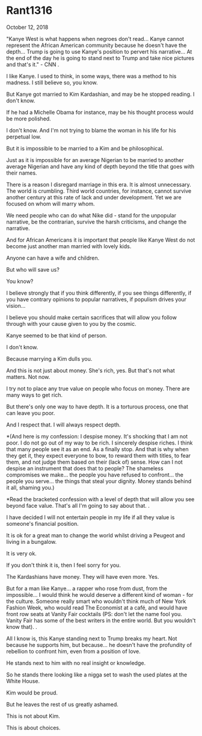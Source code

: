 # Rant1316


October 12, 2018

"Kanye West is what happens when negroes don't read... Kanye cannot represent the African American community because he doesn't have the depth... Trump is going to use Kanye's position to pervert his narrative... At the end of the day he is going to stand next to Trump and take nice pictures and that's it." - CNN
.

I like Kanye. I used to think, in some ways, there was a method to his madness. I still believe so, you know.

But Kanye got married to Kim Kardashian, and may be he stopped reading. I don't know.

If he had a Michelle Obama for instance, may be his thought process would be more polished.

I don't know. And I'm not trying to blame the woman in his life for his perpetual low.

But it is impossible to be married to a Kim and be philosophical.

Just as it is impossible for an average Nigerian to be married to another average Nigerian and have any kind of depth beyond the title that goes with their names.

There is a reason I disregard marriage in this era. It is almost unnecessary. The world is crumbling. Third world countries, for instance, cannot survive another century at this rate of lack and under development. Yet we are focused on whom will marry whom.

We need people who can do what Nike did - stand for the unpopular narrative, be the contrarian, survive the harsh criticisms, and change the narrative.

And for African Americans it is important that people like Kanye West do not become just another man married with lovely kids.

Anyone can have a wife and children.

But who will save us?

You know?

I believe strongly that if you think differently, if you see things differently, if you have contrary opinions to popular narratives, if populism drives your vision...

I believe you should make certain sacrifices that will allow you follow through with your cause given to you by the cosmic.

Kanye seemed to be that kind of person.

I don't know.

Because marrying a Kim dulls you.

And this is not just about money. She's rich, yes. But that's not what matters. Not now.

I try not to place any true value on people who focus on money. There are many ways to get rich.

But there's only one way to have depth. It is a torturous process, one that can leave you poor.

And I respect that. I will always respect depth.

*(And here is my confession: I despise money. It's shocking that I am not poor. I do not go out of my way to be rich. I sincerely despise riches. I think that many people see it as an end. As a finally stop. And that is why when they get it, they expect everyone to bow, to reward them with titles, to fear them, and not judge them based on their (lack of) sense. How can I not despise an instrument that does that to people? The shameless compromises we make... the people you have refused to confront... the people you serve... the things that steal your dignity. Money stands behind it all, shaming you.)

*Read the bracketed confession with a level of depth that will allow you see beyond face value. That's all I'm going to say about that.
.

I have decided I will not entertain people in my life if all they value is someone's financial position.

It is ok for a great man to change the world whilst driving a Peugeot and living in a bungalow. 

It is very ok.

If you don't think it is, then I feel sorry for you.

The Kardashians have money. They will have even more. Yes.

But for a man like Kanye... a rapper who rose from dust, from the impossible... I would think he would deserve a different kind of woman - for the culture. Someone really smart who wouldn't think much of New York Fashion Week, who would read The Economist at a café, and would have front row seats at Vanity Fair cocktails (PS: don't let the name fool you. Vanity Fair has some of the best writers in the entire world. But you wouldn't know that).
.

All I know is, this Kanye standing next to Trump breaks my heart. Not because he supports him, but because... he doesn't have the profundity of rebellion to confront him, even from a position of love.

He stands next to him with no real insight or knowledge.

So he stands there looking like a nigga set to wash the used plates at the White House.

Kim would be proud. 

But he leaves the rest of us greatly ashamed.

This is not about Kim.

This is about choices.